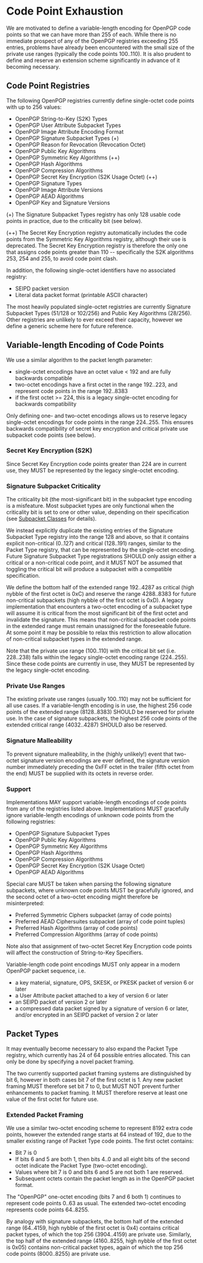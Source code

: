 # Code Point Exhaustion

We are motivated to define a variable-length encoding for OpenPGP code points so that we can have more than 255 of each.
While there is no immediate prospect of any of the OpenPGP registries exceeding 255 entries, problems have already been encountered with the small size of the private use ranges (typically the code points 100..110).
It is also prudent to define and reserve an extension scheme significantly in advance of it becoming necessary.

## Code Point Registries

The following OpenPGP registries currently define single-octet code points with up to 256 values:

* OpenPGP String-to-Key (S2K) Types
* OpenPGP User Attribute Subpacket Types
* OpenPGP Image Attribute Encoding Format
* OpenPGP Signature Subpacket Types (+)
* OpenPGP Reason for Revocation (Revocation Octet)
* OpenPGP Public Key Algorithms
* OpenPGP Symmetric Key Algorithms (++)
* OpenPGP Hash Algorithms
* OpenPGP Compression Algorithms
* OpenPGP Secret Key Encryption (S2K Usage Octet) (++)
* OpenPGP Signature Types
* OpenPGP Image Attribute Versions
* OpenPGP AEAD Algorithms
* OpenPGP Key and Signature Versions

(+) The Signature Subpacket Types registry has only 128 usable code points in practice, due to the criticality bit (see below).

(++) The Secret Key Encryption registry automatically includes the code points from the Symmetric Key Algorithms registry, although their use is deprecated.
The Secret Key Encryption registry is therefore the only one that assigns code points greater than 110 -- specifically the S2K algorithms 253, 254 and 255, to avoid code point clash.

In addition, the following single-octet identifiers have no associated registry:

* SEIPD packet version
* Literal data packet format (printable ASCII character)

The most heavily populated single-octet registries are currently Signature Subpacket Types (51/128 or 102/256) and Public Key Algorithms (28/256).
Other registries are unlikely to ever exceed their capacity, however we define a generic scheme here for future reference.

## Variable-length Encoding of Code Points

We use a similar algorithm to the packet length parameter:

* single-octet encodings have an octet value < 192 and are fully backwards compatible
* two-octet encodings have a first octet in the range 192..223, and represent code points in the range 192..8383
* if the first octet >= 224, this is a legacy single-octet encoding for backwards compatibility

Only defining one- and two-octet encodings allows us to reserve legacy single-octet encodings for code points in the range 224..255.
This ensures backwards compatibility of secret key encryption and critical private use subpacket code points (see below).

### Secret Key Encryption (S2K)

Since Secret Key Encryption code points greater than 224 are in current use, they MUST be represented by the legacy single-octet encoding.

### Signature Subpacket Criticality

The criticality bit (the most-significant bit) in the subpacket type encoding is a misfeature.
Most subpacket types are only functional when the criticality bit is set to one or other value, depending on their specification (see [Subpacket Classes](subpacket-classes.html) for details).

We instead explicitly duplicate the existing entries of the Signature Subpacket Type registry into the range 128 and above, so that it contains explicit non-critical (0..127) and critical (128..191) ranges, similar to the Packet Type registry, that can be represented by the single-octet encoding.
Future Signature Subpacket Type registrations SHOULD only assign either a critical or a non-critical code point, and it MUST NOT be assumed that toggling the critical bit will produce a subpacket with a compatible specification.

We define the bottom half of the extended range 192..4287 as critical (high nybble of the first octet is 0xC) and reserve the range 4288..8383 for future non-critical subpackets (high nybble of the first octet is 0xD).
A legacy implementation that encounters a two-octet encoding of a subpacket type will assume it is critical from the most significant bit of the first octet and invalidate the signature.
This means that non-critical subpacket code points in the extended range must remain unassigned for the foreseeable future.
At some point it may be possible to relax this restriction to allow allocation of non-critical subpacket types in the extended range.

Note that the private use range (100..110) with the critical bit set (i.e. 228..238) falls within the legacy single-octet encoding range (224..255).
Since these code points are currently in use, they MUST be represented by the legacy single-octet encoding.

### Private Use Ranges

The existing private use ranges (usually 100..110) may not be sufficient for all use cases.
If a variable-length encoding is in use, the highest 256 code points of the extended range (8128..8383) SHOULD be reserved for private use.
In the case of signature subpackets, the highest 256 code points of the extended critical range (4032..4287) SHOULD also be reserved.

### Signature Malleability

To prevent signature malleability, in the (highly unlikely!) event that two-octet signature version encodings are ever defined, the signature version number immediately preceding the 0xFF octet in the trailer (fifth octet from the end) MUST be supplied with its octets in reverse order.

### Support

Implementations MAY support variable-length encodings of code points from any of the registries listed above.
Implementations MUST gracefully ignore variable-length encodings of unknown code points from the following registries:

* OpenPGP Signature Subpacket Types
* OpenPGP Public Key Algorithms
* OpenPGP Symmetric Key Algorithms
* OpenPGP Hash Algorithms
* OpenPGP Compression Algorithms
* OpenPGP Secret Key Encryption (S2K Usage Octet)
* OpenPGP AEAD Algorithms

Special care MUST be taken when parsing the following signature subpackets, where unknown code points MUST be gracefully ignored, and the second octet of a two-octet encoding might therefore be misinterpreted:

* Preferred Symmetric Ciphers subpacket (array of code points)
* Preferred AEAD Ciphersuites subpacket (array of code point tuples)
* Preferred Hash Algorithms (array of code points)
* Preferred Compression Algorithms (array of code points)

Note also that assignment of two-octet Secret Key Encryption code points will affect the construction of String-to-Key Specifiers.

Variable-length code point encodings MUST only appear in a modern OpenPGP packet sequence, i.e.

* a key material, signature, OPS, SKESK, or PKESK packet of version 6 or later
* a User Attribute packet attached to a key of version 6 or later
* an SEIPD packet of version 2 or later
* a compressed data packet signed by a signature of version 6 or later, and/or encrypted in an SEIPD packet of version 2 or later

## Packet Types

It may eventually become necessary to also expand the Packet Type registry, which currently has 24 of 64 possible entries allocated.
This can only be done by specifying a novel packet framing.

The two currently supported packet framing systems are distinguished by bit 6, however in both cases bit 7 of the first octet is 1.
Any new packet framing MUST therefore set bit 7 to 0, but MUST NOT prevent further enhancements to packet framing.
It MUST therefore reserve at least one value of the first octet for future use.

### Extended Packet Framing

We use a similar two-octet encoding scheme to represent 8192 extra code points, however the extended range starts at 64 instead of 192, due to the smaller existing range of Packet Type code points.
The first octet contains:

* Bit 7 is 0
* If bits 6 and 5 are both 1, then bits 4..0 and all eight bits of the second octet indicate the Packet Type (two-octet encoding).
* Values where bit 7 is 0 and bits 6 and 5 are not both 1 are reserved.
* Subsequent octets contain the packet length as in the OpenPGP packet format.

The "OpenPGP" one-octet encoding (bits 7 and 6 both 1) continues to represent code points 0..63 as usual.
The extended two-octet encoding represents code points 64..8255.

By analogy with signature subpackets, the bottom half of the extended range (64..4159, high nybble of the first octet is 0x4) contains critical packet types, of which the top 256 (3904..4159) are private use.
Similarly, the top half of the extended range (4160..8255, high nybble of the first octet is 0x05) contains non-critical packet types, again of which the top 256 code points (8000..8255) are private use.
